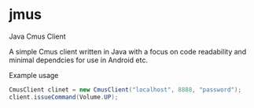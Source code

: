 jmus
====

Java Cmus Client

A simple Cmus client written in Java with a focus on code readability and 
minimal dependcies for use in Android etc.


Example usage
```java
CmusClient clinet = new CmusClient("localhost", 8888, "password");
client.issueCommand(Volume.UP);
```



